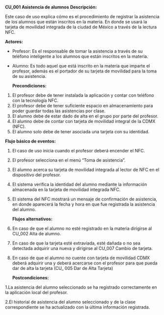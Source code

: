 ﻿**CU\_001 Asistencia de alumnos**  **Descripción:** 

Este caso de uso explica cómo es el procedimiento de registrar la asistencia de los alumnos que están inscritos en la materia. En donde se usará la tarjeta de movilidad integrada de la ciudad de México a través de la lectura NFC. 

**Actores:** 

- Profesor: Es el responsable de tomar la asistencia a través de su teléfono inteligente a los alumnos que están inscritos en la materia.   
- Alumno: Es todo aquel que está inscrito en la materia que imparte el profesor, además es el portador de su tarjeta de movilidad para la toma de su asistencia.  

  **Precondiciones:** 

1. El profesor debe de tener instalada la aplicación y contar con teléfono con la tecnología NFC. 
1. El profesor debe de tener suficiente espacio en almacenamiento para poder guardar todas las asistencias por clase. 
1. El alumno debe de estar dado de alta en el grupo  por parte del profesor. 
1. El alumno debe de contar con tarjeta de movilidad integral de la CDMX (NFC). 
1. El alumno solo debe de tener asociada una tarjeta con su identidad. 

**Flujo básico de eventos:** 

1. El caso de uso inicia cuando el profesor deberá encender el NFC. 
1. El profesor selecciona en el menú “Toma de asistencia”. 
2. El alumno acerca su tarjeta de movilidad integrada al lector de NFC en el dispositivo del profesor.  
2. El sistema verifica la identidad del alumno mediante la información almacenada en la tarjeta de movilidad integrada NFC. 
2. El sistema del NFC mostrará un mensaje de confirmación de asistencia, en donde aparecerá la fecha y hora en que fue registrada la asistencia del alumno. 

   **Flujos alternativos:** 

1. En caso de que el alumno no esté registrado en la materia dirigirse al CU\_002 Alta de alumno. 
1. En caso de que la tarjeta esté extraviada, esté  dañada o no sea detectada adquirir una nueva y dirigirse al CU\_007 Cambio de tarjeta. 
3. En caso de que el alumno no cuente con tarjeta de movilidad CDMX deberá adquirir una y deberá acercarse con el profesor para que pueda dar de alta la tarjeta (CU\_ 005 Dar de Alta Tarjeta) 

   **Postcondiciones:** 

1\.La asistencia del alumno seleccionado se ha registrado correctamente en la aplicación local del profesor. 

2\.El historial de asistencia del alumno seleccionado y de la clase correspondiente se ha actualizado con la última información registrada. 
